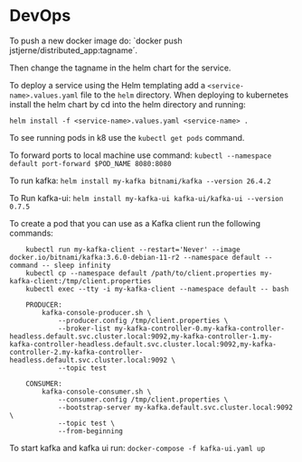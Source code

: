 # DevOps

To push a new docker image do: `docker push jstjerne/distributed_app:tagname´.

Then change the tagname in the helm chart for the service.

To deploy a service using the Helm templating add a `<service-name>.values.yaml` file to the `helm` directory.
When deploying to kubernetes install the helm chart by cd into the helm directory and running:

`helm install -f <service-name>.values.yaml <service-name> .`

To see running pods in k8 use the `kubectl get pods` command.

To forward ports to local machine use command:
`kubectl --namespace default port-forward $POD_NAME 8080:8080`

To run kafka:
`helm install my-kafka bitnami/kafka --version 26.4.2`

To Run kafka-ui:
`helm install my-kafka-ui kafka-ui/kafka-ui --version 0.7.5`

To create a pod that you can use as a Kafka client run the following commands:

```
    kubectl run my-kafka-client --restart='Never' --image docker.io/bitnami/kafka:3.6.0-debian-11-r2 --namespace default --command -- sleep infinity
    kubectl cp --namespace default /path/to/client.properties my-kafka-client:/tmp/client.properties
    kubectl exec --tty -i my-kafka-client --namespace default -- bash
```

```
    PRODUCER:
        kafka-console-producer.sh \
            --producer.config /tmp/client.properties \
            --broker-list my-kafka-controller-0.my-kafka-controller-headless.default.svc.cluster.local:9092,my-kafka-controller-1.my-kafka-controller-headless.default.svc.cluster.local:9092,my-kafka-controller-2.my-kafka-controller-headless.default.svc.cluster.local:9092 \
            --topic test
```

```
    CONSUMER:
        kafka-console-consumer.sh \
            --consumer.config /tmp/client.properties \
            --bootstrap-server my-kafka.default.svc.cluster.local:9092 \
            --topic test \
            --from-beginning
```

To start kafka and kafka ui run: `docker-compose -f kafka-ui.yaml up`
